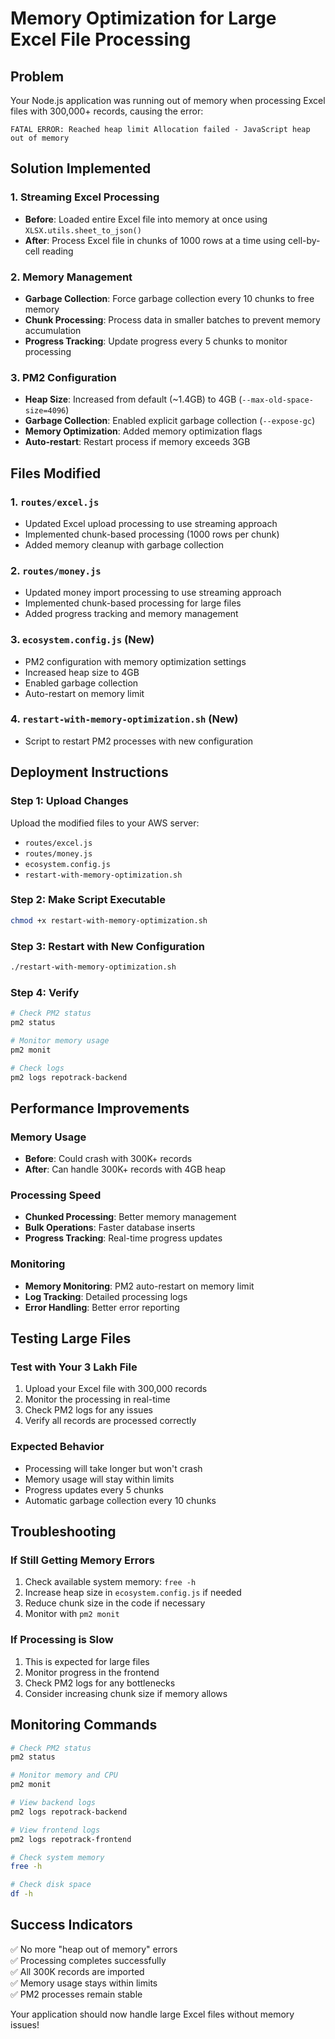 # Memory Optimization for Large Excel File Processing

## Problem
Your Node.js application was running out of memory when processing Excel files with 300,000+ records, causing the error:
```
FATAL ERROR: Reached heap limit Allocation failed - JavaScript heap out of memory
```

## Solution Implemented

### 1. Streaming Excel Processing
- **Before**: Loaded entire Excel file into memory at once using `XLSX.utils.sheet_to_json()`
- **After**: Process Excel file in chunks of 1000 rows at a time using cell-by-cell reading

### 2. Memory Management
- **Garbage Collection**: Force garbage collection every 10 chunks to free memory
- **Chunk Processing**: Process data in smaller batches to prevent memory accumulation
- **Progress Tracking**: Update progress every 5 chunks to monitor processing

### 3. PM2 Configuration
- **Heap Size**: Increased from default (~1.4GB) to 4GB (`--max-old-space-size=4096`)
- **Garbage Collection**: Enabled explicit garbage collection (`--expose-gc`)
- **Memory Optimization**: Added memory optimization flags
- **Auto-restart**: Restart process if memory exceeds 3GB

## Files Modified

### 1. `routes/excel.js`
- Updated Excel upload processing to use streaming approach
- Implemented chunk-based processing (1000 rows per chunk)
- Added memory cleanup with garbage collection

### 2. `routes/money.js`
- Updated money import processing to use streaming approach
- Implemented chunk-based processing for large files
- Added progress tracking and memory management

### 3. `ecosystem.config.js` (New)
- PM2 configuration with memory optimization settings
- Increased heap size to 4GB
- Enabled garbage collection
- Auto-restart on memory limit

### 4. `restart-with-memory-optimization.sh` (New)
- Script to restart PM2 processes with new configuration

## Deployment Instructions

### Step 1: Upload Changes
Upload the modified files to your AWS server:
- `routes/excel.js`
- `routes/money.js`
- `ecosystem.config.js`
- `restart-with-memory-optimization.sh`

### Step 2: Make Script Executable
```bash
chmod +x restart-with-memory-optimization.sh
```

### Step 3: Restart with New Configuration
```bash
./restart-with-memory-optimization.sh
```

### Step 4: Verify
```bash
# Check PM2 status
pm2 status

# Monitor memory usage
pm2 monit

# Check logs
pm2 logs repotrack-backend
```

## Performance Improvements

### Memory Usage
- **Before**: Could crash with 300K+ records
- **After**: Can handle 300K+ records with 4GB heap

### Processing Speed
- **Chunked Processing**: Better memory management
- **Bulk Operations**: Faster database inserts
- **Progress Tracking**: Real-time progress updates

### Monitoring
- **Memory Monitoring**: PM2 auto-restart on memory limit
- **Log Tracking**: Detailed processing logs
- **Error Handling**: Better error reporting

## Testing Large Files

### Test with Your 3 Lakh File
1. Upload your Excel file with 300,000 records
2. Monitor the processing in real-time
3. Check PM2 logs for any issues
4. Verify all records are processed correctly

### Expected Behavior
- Processing will take longer but won't crash
- Memory usage will stay within limits
- Progress updates every 5 chunks
- Automatic garbage collection every 10 chunks

## Troubleshooting

### If Still Getting Memory Errors
1. Check available system memory: `free -h`
2. Increase heap size in `ecosystem.config.js` if needed
3. Reduce chunk size in the code if necessary
4. Monitor with `pm2 monit`

### If Processing is Slow
1. This is expected for large files
2. Monitor progress in the frontend
3. Check PM2 logs for any bottlenecks
4. Consider increasing chunk size if memory allows

## Monitoring Commands

```bash
# Check PM2 status
pm2 status

# Monitor memory and CPU
pm2 monit

# View backend logs
pm2 logs repotrack-backend

# View frontend logs
pm2 logs repotrack-frontend

# Check system memory
free -h

# Check disk space
df -h
```

## Success Indicators

✅ No more "heap out of memory" errors  
✅ Processing completes successfully  
✅ All 300K records are imported  
✅ Memory usage stays within limits  
✅ PM2 processes remain stable  

Your application should now handle large Excel files without memory issues!
